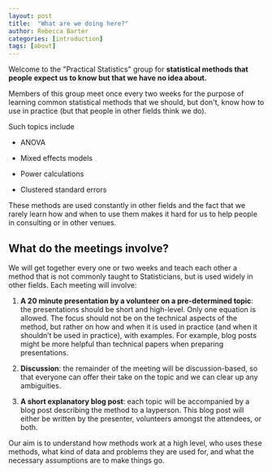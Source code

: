 ```yaml
---
layout: post
title:  "What are we doing here?"
author: Rebecca Barter
categories: [introduction]
tags: [about]
---
```


Welcome to the "Practical Statistics" group for **statistical methods that people expect us to know but that we have no idea about.**

Members of this group meet once every two weeks for the purpose of learning common statistical methods that we should, but don't, know how to use in practice (but that people in other fields think we do). 

Such topics include

* ANOVA

* Mixed effects models

* Power calculations

* Clustered standard errors

These methods are used constantly in other fields and the fact that we rarely learn how and when to use them makes it hard for us to help people in consulting or in other venues.  


## What do the meetings involve?

We will get together every one or two weeks and teach each other a method that is not commonly taught to Statisticians, but is used widely in other fields. Each meeting will involve:

1. **A 20 minute presentation by a volunteer on a pre-determined topic**: the presentations should be short and high-level. Only one equation is allowed. The focus should not be on the technical aspects of the method, but rather on how and when it is used in practice (and when it shouldn’t be used in practice), with examples. For example, blog posts might be more helpful than technical papers when preparing presentations. 

1. **Discussion**: the remainder of the meeting will be discussion-based, so that everyone can offer their take on the topic and we can clear up any ambiguities.

1. **A short explanatory blog post**: each topic will be accompanied by a blog post describing the method to a layperson. This blog post will either be written by the presenter, volunteers amongst the attendees, or both.


Our aim is to understand how methods work at a high level, who uses these methods, what kind of data and problems they are used for, and what the necessary assumptions are to make things go.
